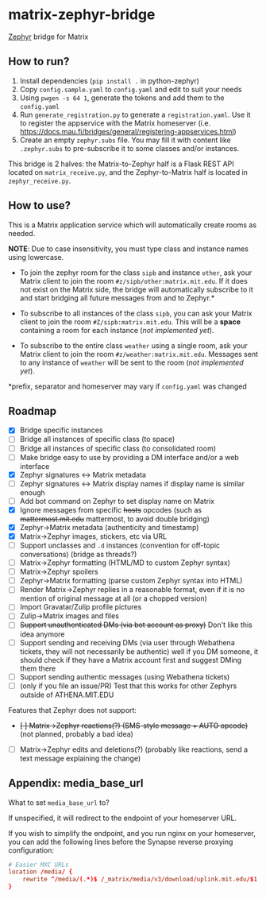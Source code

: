 # matrix-zephyr-bridge

[Zephyr](https://en.wikipedia.org/wiki/Zephyr_(protocol)) bridge for Matrix

## How to run?

1. Install dependencies (`pip install .` in python-zephyr)
2. Copy `config.sample.yaml` to `config.yaml` and edit to suit your needs
3. Using `pwgen -s 64 1`, generate the tokens and add them to the `config.yaml`
4. Run `generate_registration.py` to generate a `registration.yaml`. Use it to register the appservice with the Matrix homeserver (i.e. <https://docs.mau.fi/bridges/general/registering-appservices.html>)
5. Create an empty `zephyr.subs` file. You may fill it with content like `.zephyr.subs` to pre-subscribe it to some classes and/or instances.

This bridge is 2 halves: the Matrix-to-Zephyr half is a Flask REST API located on `matrix_receive.py`, and the Zephyr-to-Matrix half is located in `zephyr_receive.py`.

<!-- TODO: add more specific instructions on how to run -->

## How to use?

This is a Matrix application service which will automatically create rooms as needed.

**NOTE**: Due to case insensitivity, you must type class and instance names using lowercase.

* To join the zephyr room for the class `sipb` and instance `other`, ask your Matrix client to join the room `#z/sipb/other:matrix.mit.edu`. If it does not exist on the Matrix side, the bridge will automatically subscribe to it and start bridging all future messages from and to Zephyr.*

* To subscribe to all instances of the class `sipb`, you can ask your Matrix client to join the room `#Z/sipb:matrix.mit.edu`. This will be a **space** containing a room for each instance (_not implemented yet_).

* To subscribe to the entire class `weather` using a single room, ask your Matrix client to join the room `#z/weather:matrix.mit.edu`. Messages sent to any instance of `weather` will be sent to the room (_not implemented yet_).

*prefix, separator and homeserver may vary if `config.yaml` was changed

## Roadmap

 - [x] Bridge specific instances
 - [ ] Bridge all instances of specific class (to space)
 - [ ] Bridge all instances of specific class (to consolidated room)
 - [ ] Make bridge easy to use by providing a DM interface and/or a web interface
 - [x] Zephyr signatures <-> Matrix metadata
 - [ ] Zephyr signatures <-> Matrix display names if display name is similar enough
 - [ ] Add bot command on Zephyr to set display name on Matrix
 - [x] Ignore messages from specific ~~hosts~~ opcodes (such as ~~mattermost.mit.edu~~ mattermost, to avoid double bridging)
 - [x] Zephyr->Matrix metadata (authenticity and timestamp)
 - [x] Matrix->Zephyr images, stickers, etc via URL
 - [ ] Support unclasses and `.d` instances (convention for off-topic conversations) (bridge as threads?)
 - [ ] Matrix->Zephyr formatting (HTML/MD to custom Zephyr syntax)
 - [ ] Matrix->Zephyr spoilers
 - [ ] Zephyr->Matrix formatting (parse custom Zephyr syntax into HTML)
 - [ ] Render Matrix->Zephyr replies in a reasonable format, even if it is no mention of original message at all (or a chopped version)
 - [ ] Import Gravatar/Zulip profile pictures
 - [ ] Zulip->Matrix images and files
 - [ ] ~~Support unauthenticated DMs (via bot account as proxy)~~ Don't like this idea anymore
 - [ ] Support sending and receiving DMs (via user through Webathena tickets, they will not necessarily be authentic)
    well if you DM someone, it should check if they have a Matrix account first and suggest DMing them there
 - [ ] Support sending authentic messages (using Webathena tickets)
 - [ ] (only if you file an issue/PR) Test that this works for other Zephyrs outside of ATHENA.MIT.EDU

Features that Zephyr does not support:

 - ~~[ ] Matrix->Zephyr reactions(?) (SMS-style message + AUTO opcode)~~ (not planned, probably a bad idea)
 - [ ] Matrix->Zephyr edits and deletions(?) (probably like reactions, send a text message explaining the change)


## Appendix: media_base_url

What to set `media_base_url` to?

If unspecified, it will redirect to the endpoint of your homeserver URL.

If you wish to simplify the endpoint, and you run nginx on your homeserver, you can add the following lines before the Synapse reverse proxying configuration:

```conf
# Easier MXC URLs
location /media/ {
    rewrite ^/media/(.*)$ /_matrix/media/v3/download/uplink.mit.edu/$1 last;
}
```